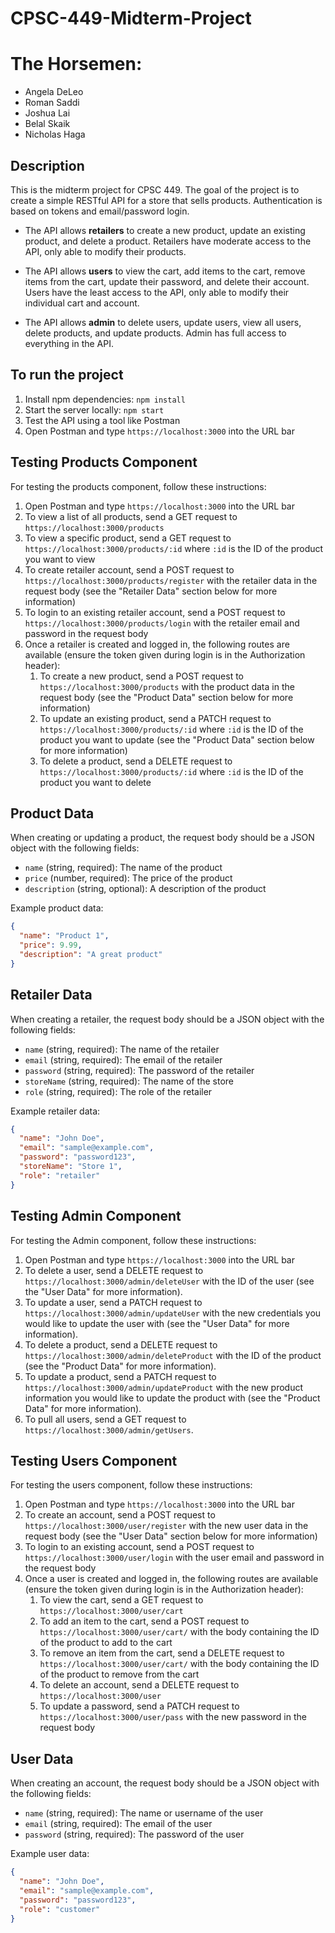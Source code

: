 # CPSC-449-Midterm-Project
# The Horsemen:
- Angela DeLeo
- Roman Saddi
- Joshua Lai
- Belal Skaik
- Nicholas Haga

## Description
This is the midterm project for CPSC 449. The goal of the project is to create a simple RESTful API for a store that sells products. Authentication is based on tokens and email/password login.

- The API allows **retailers** to create a new product, update an existing product, and delete a product. Retailers have moderate access to the API, only able to modify their products.

- The API allows **users** to view the cart, add items to the cart, remove items from the cart, update their password, and delete their account. Users have the least access to the API, only able to modify their individual cart and account.

- The API allows **admin** to delete users, update users, view all users, delete products, and update products. Admin has full access to everything in the API.

## To run the project
1. Install npm dependencies: `npm install`
2. Start the server locally: `npm start`
3. Test the API using a tool like Postman
4. Open Postman and type `https://localhost:3000` into the URL bar

## Testing Products Component
For testing the products component, follow these instructions:

1. Open Postman and type `https://localhost:3000` into the URL bar
2. To view a list of all products, send a GET request to `https://localhost:3000/products`
3. To view a specific product, send a GET request to `https://localhost:3000/products/:id` where `:id` is the ID of the product you want to view
4. To create retailer account, send a POST request to `https://localhost:3000/products/register` with the retailer data in the request body (see the "Retailer Data" section below for more information)
5. To login to an existing retailer account, send a POST request to `https://localhost:3000/products/login` with the retailer email and password in the request body
6. Once a retailer is created and logged in, the following routes are available (ensure the token given during login is in the Authorization header):
    1. To create a new product, send a POST request to `https://localhost:3000/products` with the product data in the request body (see the "Product Data" section below for more information)
    2. To update an existing product, send a PATCH request to `https://localhost:3000/products/:id` where `:id` is the ID of the product you want to update (see the "Product Data" section below for more information)
    3. To delete a product, send a DELETE request to `https://localhost:3000/products/:id` where `:id` is the ID of the product you want to delete

## Product Data
When creating or updating a product, the request body should be a JSON object with the following fields:

* `name` (string, required): The name of the product
* `price` (number, required): The price of the product
* `description` (string, optional): A description of the product

Example product data:
```json
{
  "name": "Product 1",
  "price": 9.99,
  "description": "A great product"
}
```
## Retailer Data
When creating a retailer, the request body should be a JSON object with the following fields:

* `name` (string, required): The name of the retailer
* `email` (string, required): The email of the retailer
* `password` (string, required): The password of the retailer
* `storeName` (string, required): The name of the store
* `role` (string, required): The role of the retailer

Example retailer data:
```json
{
  "name": "John Doe",
  "email": "sample@example.com",
  "password": "password123",
  "storeName": "Store 1",
  "role": "retailer"
}
```


## Testing Admin Component
For testing the Admin component, follow these instructions:

1. Open Postman and type `https://localhost:3000` into the URL bar
2. To delete a user, send a DELETE request to `https://localhost:3000/admin/deleteUser` with the ID of the user (see the "User Data" for more information).
3. To update a user, send a PATCH request to `https://localhost:3000/admin/updateUser` with the new credentials you would like to update the user with (see the "User Data" for more information).
4. To delete a product, send a DELETE request to `https://localhost:3000/admin/deleteProduct` with the ID of the product (see the "Product Data" for more information).
5. To update a product, send a PATCH request to `https://localhost:3000/admin/updateProduct` with the new product information you would like to update the product with (see the "Product Data" for more information).
6. To pull all users, send a GET request to `https://localhost:3000/admin/getUsers`.



## Testing Users Component
For testing the users component, follow these instructions:

1. Open Postman and type `https://localhost:3000` into the URL bar
2. To create an account, send a POST request to `https://localhost:3000/user/register` with the new user data in the request body (see the "User Data" section below for more information)
3. To login to an existing account, send a POST request to `https://localhost:3000/user/login` with the user email and password in the request body
4. Once a user is created and logged in, the following routes are available (ensure the token given during login is in the Authorization header):
    1. To view the cart, send a GET request to `https://localhost:3000/user/cart`
    2. To add an item to the cart, send a POST request to `https://localhost:3000/user/cart/` with the body containing the ID of the product to add to the cart
    3. To remove an item from the cart, send a DELETE request to `https://localhost:3000/user/cart/` with the body containing the ID of the product to remove from the cart
    4. To delete an account, send a DELETE request to `https://localhost:3000/user`
    5. To update a password, send a PATCH request to `https://localhost:3000/user/pass` with the new password in the request body

## User Data
When creating an account, the request body should be a JSON object with the following fields:

* `name` (string, required): The name or username of the user
* `email` (string, required): The email of the user
* `password` (string, required): The password of the user

Example user data:
```json
{
  "name": "John Doe",
  "email": "sample@example.com",
  "password": "password123",
  "role": "customer"
}
```
